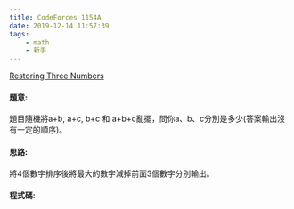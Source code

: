 ```yaml
---
title: CodeForces 1154A
date: 2019-12-14 11:57:39
tags:
    - math
    - 新手
---
```

[Restoring Three Numbers](http://codeforces.com/problemset/problem/1154/A)


#### 題意:
題目隨機將a+b, a+c, b+c 和 a+b+c亂擺，問你a、b、c分別是多少(答案輸出沒有一定的順序)。
<!-- more -->
#### 思路:
將4個數字排序後將最大的數字減掉前面3個數字分別輸出。

#### 程式碼:
<script src="https://gist.github.com/Daviswww/f15ce3d3ac0784c691779d1f60a5a568.js"></script>
